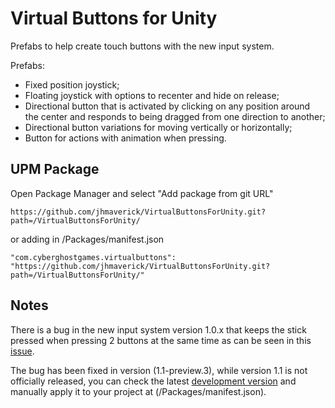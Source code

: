 # Virtual Buttons for Unity

Prefabs to help create touch buttons with the new input system.

Prefabs:

- Fixed position joystick;
- Floating joystick with options to recenter and hide on release;
- Directional button that is activated by clicking on any position around the center and responds to being dragged from one direction to another;
- Directional button variations for moving vertically or horizontally;
- Button for actions with animation when pressing.

## UPM Package

Open Package Manager and select "Add package from git URL"

```
https://github.com/jhmaverick/VirtualButtonsForUnity.git?path=/VirtualButtonsForUnity/
```

or adding in /Packages/manifest.json

```
"com.cyberghostgames.virtualbuttons": "https://github.com/jhmaverick/VirtualButtonsForUnity.git?path=/VirtualButtonsForUnity/"
```

## Notes

There is a bug in the new input system version 1.0.x that keeps the stick pressed when pressing 2 buttons at the same time as can be seen in this [issue](https://issuetracker.unity3d.com/issues/android-onenddrag-not-being-called-when-there-are-at-least-2-touches-on-the-screen?_gl=1*fndk35*_ga*NDkzODQ0MDYuMTYxOTg3MTY1Nw..*_ga_1S78EFL1W5*MTYyNDkxNzYzNy4xMjIuMS4xNjI0OTE4NjcxLjM0&_ga=2.106429952.2030515878.1624194738-49384406.1619871657).

The bug has been fixed in version (1.1-preview.3), while version 1.1 is not officially released, you can check the latest [development version](https://docs.unity3d.com/Packages/com.unity.inputsystem@1.1/changelog/CHANGELOG.html#110-pre5---2021-05-11) and manually apply it to your project at (/Packages/manifest.json).
